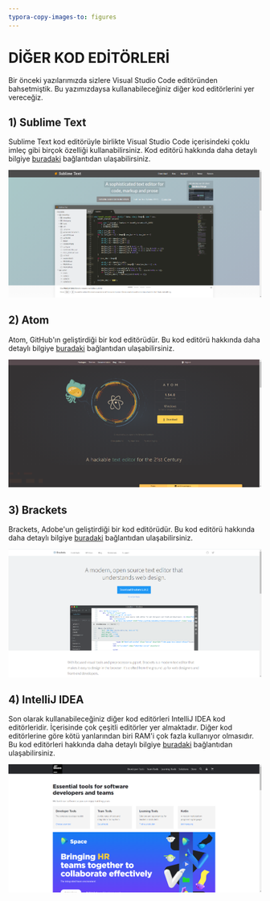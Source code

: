 ```yaml
---
typora-copy-images-to: figures
---
```


# DİĞER KOD EDİTÖRLERİ

Bir önceki yazılarımızda sizlere Visual Studio Code editöründen bahsetmiştik. Bu yazımızdaysa kullanabileceğiniz diğer kod editörlerini yer vereceğiz.



## 1) Sublime Text

Sublime Text kod editörüyle birlikte Visual Studio Code içerisindeki çoklu imleç gibi birçok özelliği kullanabilirsiniz. Kod editörü hakkında daha detaylı bilgiye [buradaki](https://www.sublimetext.com/) bağlantıdan ulaşabilirsiniz. 

![sublime-text](figures/sublime-text.png)

## 2) Atom

Atom, GitHub'ın geliştirdiği bir kod editörüdür. Bu kod editörü hakkında daha detaylı bilgiye [buradaki](https://atom.io/) bağlantıdan ulaşabilirsiniz. 

![atom](figures/atom.png)

## 3) Brackets

Brackets, Adobe'un geliştirdiği bir kod editörüdür. Bu kod editörü hakkında daha detaylı bilgiye [buradaki](http://brackets.io/) bağlantıdan ulaşabilirsiniz. 

![brackets](figures/brackets.png)

## 4) IntelliJ IDEA

Son olarak kullanabileceğiniz diğer kod editörleri IntelliJ IDEA kod editörleridir. İçerisinde çok çeşitli editörler yer almaktadır. Diğer kod editörlerine göre kötü yanlarından biri RAM'i çok fazla kullanıyor olmasıdır. Bu kod editörleri hakkında daha detaylı bilgiye [buradaki](https://www.jetbrains.com/) bağlantıdan ulaşabilirsiniz. 

![intellij](figures/intellij.png)